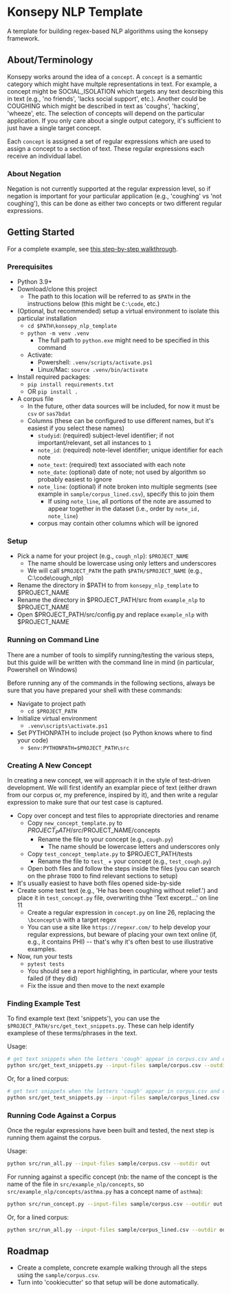 # Konsepy NLP Template

A template for building regex-based NLP algorithms using the konsepy framework.

## About/Terminology

Konsepy works around the idea of a `concept`. A `concept` is a semantic category which might have multple representations in text. For example, a concept might be SOCIAL_ISOLATION which targets any text describing this in text (e.g., 'no friends', 'lacks social support', etc.). Another could be COUGHING which might be described in text as 'coughs', 'hacking', 'wheeze', etc. The selection of concepts will depend on the particular application. If you only care about a single output category, it's sufficient to just have a single target concept.

Each `concept` is assigned a set of regular expressions which are used to assign a concept to a section of text. These regular expressions each receive an individual label.


### About Negation

Negation is not currently supported at the regular expression level, so if negation is important for your particular application (e.g., 'coughing' vs 'not coughing'), this can be done as either two concepts or two different regular expressions.

## Getting Started

For a complete example, see [this step-by-step walkthrough](doco/SOCIAL_SUPPORT_DEMO.md).

### Prerequisites

* Python 3.9+
* Download/clone this project
  * The path to this location will be referred to as `$PATH` in the instructions below (this might be `C:\code`, etc.)
* (Optional, but recommended) setup a virtual environment to isolate this particular installation
  * `cd $PATH\konsepy_nlp_template`
  * `python -m venv .venv`
    * The full path to `python.exe` might need to be specified in this command
  * Activate:
    * Powershell: `.venv/scripts/activate.ps1`
    * Linux/Mac: `source .venv/bin/activate`
* Install required packages:
  * `pip install requirements.txt`
  * OR `pip install .`
* A corpus file
  * In the future, other data sources will be included, for now it must be `csv` or `sas7bdat`
  * Columns (these can be configured to use different names, but it's easiest if you select these names)
    * `studyid`: (required) subject-level identifier; if not important/relevant, set all instances to `1`
    * `note_id`: (required) note-level identifier; unique identifier for each note
    * `note_text`: (required) text associated with each note
    * `note_date`: (optional) date of note; not used by algorithm so probably easiest to ignore
    * `note_line`: (optional) if note broken into multiple segments (see example in `sample/corpus_lined.csv`), specify this to join them
      * If using `note_line`, all portions of the note are assumed to appear together in the dataset (i.e., order by `note_id, note_line`)
    * corpus may contain other columns which will be ignored

### Setup

* Pick a name for your project (e.g., `cough_nlp`): `$PROJECT_NAME`
  * The name should be lowercase using only letters and underscores
  * We will call `$PROJECT_PATH` the path `$PATH/$PROJECT_NAME` (e.g., C:\code\cough_nlp)
* Rename the directory in $PATH to from `konsepy_nlp_template` to $PROJECT_NAME
* Rename the directory in $PROJECT_PATH/src from `example_nlp` to $PROJECT_NAME
* Open $PROJECT_PATH/src/config.py and replace `example_nlp` with $PROJECT_NAME

### Running on Command Line

There are a number of tools to simplify running/testing the various steps, but this guide will be written with the command line in mind (in particular, Powershell on Windows)

Before running any of the commands in the following sections, always be sure that you have prepared your shell with these commands:

* Navigate to project path
  * `cd $PROJECT_PATH`
* Initialize virtual environment
  * `.venv\scripts\activate.ps1`
* Set PYTHONPATH to include project (so Python knows where to find your code)
  * `$env:PYTHONPATH=$PROJECT_PATH\src`

### Creating A New Concept

In creating a new concept, we will approach it in the style of test-driven development. We will first identify an examplar piece of text (either drawn from our corpus or, my preference, inspired by it), and then write a regular expression to make sure that our test case is captured.

* Copy over concept and test files to appropriate directories and rename
  * Copy `new_concept_template.py` to $PROJECT_PATH/src/$PROJECT_NAME/concepts
    * Rename the file to your concept (e.g., `cough.py`)
      * The name should be lowercase letters and underscores only
  * Copy `test_concept_template.py` to $PROJECT_PATH/tests
    * Rename the file to `test_` + your concept (e.g., `test_cough.py`)
  * Open both files and follow the steps inside the files (you can search on the phrase `TODO` to find relevant sections to setup)
* It's usually easiest to have both files opened side-by-side
* Create some test text (e.g., 'He has been coughing without relief.') and place it in `test_concept.py` file, overwriting thhe 'Text excerpt...' on line 11
  * Create a regular expression in `concept.py` on line 26, replacing the `\bconcept\b` with a target regex
  * You can use a site like `https://regexr.com/` to help develop your regular expressions, but beware of placing your own text online (if, e.g., it contains PHI) -- that's why it's often best to use illustrative examples.
* Now, run your tests
  * `pytest tests`
  * You should see a report highlighting, in particular, where your tests failed (if they did)
  * Fix the issue and then move to the next example

### Finding Example Test

To find example text (text 'snippets'), you can use the `$PROJECT_PATH/src/get_text_snippets.py`. These can help identify examplese of these terms/phrases in the text.

Usage:
```bash
# get text snippets when the letters 'cough' appear in corpus.csv and output to the directory `out`
python src/get_text_snippets.py --input-files sample/corpus.csv --outdir out --regexes COUGH==cough
```

Or, for a lined corpus:
```bash
# get text snippets when the letters 'cough' appear in corpus.csv and output to the directory `out`
python src/get_text_snippets.py --input-files sample/corpus_lined.csv --outdir out --regexes COUGH==cough --noteorder-label note_line
```

### Running Code Against a Corpus

Once the regular expressions have been built and tested, the next step is running them against the corpus.

Usage:
```bash
python src/run_all.py --input-files sample/corpus.csv --outdir out
```

For running against a specific concept (nb: the name of the concept is the name of the file in `src/example_nlp/concepts`, so `src/example_nlp/concepts/asthma.py` has a concept name of `asthma`):

```bash
python src/run_concept.py --input-files sample/corpus.csv --outdir out --concept asthma
```

Or, for a lined corpus:
```bash
python src/run_all.py --input-files sample/corpus_lined.csv --outdir out --noteorder-label note_line
```


## Roadmap

* Create a complete, concrete example walking through all the steps using the `sample/corpus.csv`.
* Turn into 'cookiecutter' so that setup will be done automatically.
